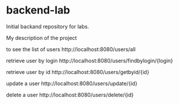 # backend-lab
Initial backand repository for labs.

My description of the project

to see the list  of users
http://localhost:8080/users/all

retrieve user by login
http://localhost:8080/users/findbylogin/{login}

retrieve user by id
http://localhost:8080/users/getbyid/{id}

update a user
http://localhost:8080/users/update/{id}

delete a user
http://localhost:8080/users/delete/{id}


